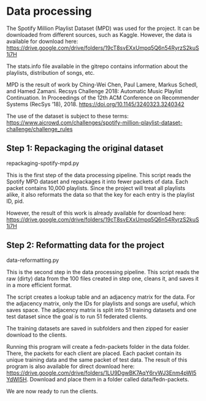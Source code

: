 # Data processing

The Spotify Million Playlist Dataset (MPD) was used for the project. It can be downloaded from different sources, such as Kaggle. 
However, the data is available for download here: https://drive.google.com/drive/folders/19cT8svEXxUmpq5Q6n54RyrzS2kuS1j7H

The stats.info file available in the gitrepo contains information about the playlists, distribution of songs, etc.

MPD is the result of work by Ching-Wei Chen, Paul Lamere, Markus Schedl, and Hamed Zamani. Recsys Challenge 2018: Automatic Music Playlist Continuation. In Proceedings of the 12th ACM Conference on Recommender Systems (RecSys ’18), 2018. https://doi.org/10.1145/3240323.3240342

The use of the dataset is subject to these terms: https://www.aicrowd.com/challenges/spotify-million-playlist-dataset-challenge/challenge_rules

## Step 1: Repackaging the original dataset

repackaging-spotify-mpd.py

This is the first step of the data processing pipeline. This script reads the Spotify MPD dataset and repackages it into fewer packets of data. Each packet contains 10,000 playlists. Since the project will treat all playlists alike, it also reformats the data so that the key for each entry is the playlist ID, pid. 

However, the result of this work is already available for download here: https://drive.google.com/drive/folders/19cT8svEXxUmpq5Q6n54RyrzS2kuS1j7H

## Step 2: Reformatting data for the project

data-reformatting.py 

This is the second step in the data processing pipeline. This script reads the raw (dirty) data from the 100 files created in step one, cleans it, and saves it in a more efficient format. 

The script creates a lookup table and an adjacency matrix for the data. For the adjacency matrix, only the IDs for playlists and songs are useful, which saves space. The adjacency matrix is split into 51 training datasets and one test dataset since the goal is to run 51 federated clients. 

The training datasets are saved in subfolders and then zipped for easier download to the clients. 

Running this program will create a fedn-packets folder in the data folder. There, the packets for each client are placed. Each packet contain its unique training data and the same packet of test data. The result of this program is also available for direct download here: https://drive.google.com/drive/folders/1LU9DgwBK7AqY6rvWJ3Enm4pWl5YdWl5H. Download and place them in a folder called data/fedn-packets.

We are now ready to run the clients. 
